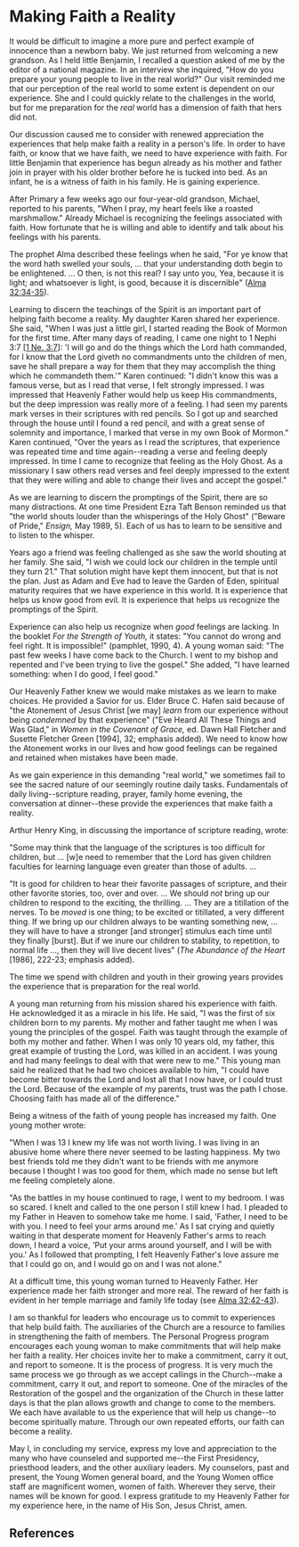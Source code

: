 # Making Faith a Reality

It would be difficult to imagine a more pure and perfect example of innocence
than a newborn baby. We just returned from welcoming a new grandson. As I held
little Benjamin, I recalled a question asked of me by the editor of a national
magazine. In an interview she inquired, "How do you prepare your young people
to live in the real world?" Our visit reminded me that our perception of the
real world to some extent is dependent on our experience. She and I could
quickly relate to the challenges in the world, but for me preparation for the
_real_ world has a dimension of faith that hers did not.

Our discussion caused me to consider with renewed appreciation the experiences
that help make faith a reality in a person's life. In order to have faith, or
know that we have faith, we need to have experience with faith. For little
Benjamin that experience has begun already as his mother and father join in
prayer with his older brother before he is tucked into bed. As an infant, he
is a witness of faith in his family. He is gaining experience.

After Primary a few weeks ago our four-year-old grandson, Michael, reported to
his parents, "When I pray, my heart feels like a roasted marshmallow." Already
Michael is recognizing the feelings associated with faith. How fortunate that
he is willing and able to identify and talk about his feelings with his
parents.

The prophet Alma described these feelings when he said, "For ye know that the
word hath swelled your souls, ... that your understanding doth begin to be
enlightened. ... O then, is not this real? I say unto you, Yea, because it is
light; and whatsoever is light, is good, because it is discernible" ([Alma
32:34-35](/scriptures/bofm/alma/32.34-35?lang=eng#33)).

Learning to discern the teachings of the Spirit is an important part of
helping faith become a reality. My daughter Karen shared her experience. She
said, "When I was just a little girl, I started reading the Book of Mormon for
the first time. After many days of reading, I came one night to 1 Nephi 3:7
[[1 Ne. 3:7](/scriptures/bofm/1-ne/3.7?lang=eng#6)]: 'I will go and do the
things which the Lord hath commanded, for I know that the Lord giveth no
commandments unto the children of men, save he shall prepare a way for them
that they may accomplish the thing which he commandeth them.'" Karen
continued: "I didn't know this was a famous verse, but as I read that verse, I
felt strongly impressed. I was impressed that Heavenly Father would help us
keep His commandments, but the deep impression was really more of a feeling. I
had seen my parents mark verses in their scriptures with red pencils. So I got
up and searched through the house until I found a red pencil, and with a great
sense of solemnity and importance, I marked that verse in my own Book of
Mormon." Karen continued, "Over the years as I read the scriptures, that
experience was repeated time and time again--reading a verse and feeling
deeply impressed. In time I came to recognize that feeling as the Holy Ghost.
As a missionary I saw others read verses and feel deeply impressed to the
extent that they were willing and able to change their lives and accept the
gospel."

As we are learning to discern the promptings of the Spirit, there are so many
distractions. At one time President Ezra Taft Benson reminded us that "the
world shouts louder than the whisperings of the Holy Ghost" ("Beware of
Pride," _Ensign,_ May 1989, 5). Each of us has to learn to be sensitive and to
listen to the whisper.

Years ago a friend was feeling challenged as she saw the world shouting at her
family. She said, "I wish we could lock our children in the temple until they
turn 21." That solution might have kept them innocent, but that is not the
plan. Just as Adam and Eve had to leave the Garden of Eden, spiritual maturity
requires that we have experience in this world. It is experience that helps us
know good from evil. It is experience that helps us recognize the promptings
of the Spirit.

Experience can also help us recognize when _good_ feelings are lacking. In the
booklet _For the Strength of Youth,_ it states: "You cannot do wrong and feel
right. It is impossible!" (pamphlet, 1990, 4). A young woman said: "The past
few weeks I have come back to the Church. I went to my bishop and repented and
I've been trying to live the gospel." She added, "I have learned something:
when I do good, I feel good."

Our Heavenly Father knew we would make mistakes as we learn to make choices.
He provided a Savior for us. Elder Bruce C. Hafen said because of "the
Atonement of Jesus Christ [we may] _learn_ from our experience without being
_condemned_ by that experience" ("Eve Heard All These Things and Was Glad," in
_Women in the Covenant of Grace,_ ed. Dawn Hall Fletcher and Susette Fletcher
Green [1994], 32; emphasis added). We need to know how the Atonement works in
our lives and how good feelings can be regained and retained when mistakes
have been made.

As we gain experience in this demanding "real world," we sometimes fail to see
the sacred nature of our seemingly routine daily tasks. Fundamentals of daily
living--scripture reading, prayer, family home evening, the conversation at
dinner--these provide the experiences that make faith a reality.

Arthur Henry King, in discussing the importance of scripture reading, wrote:

"Some may think that the language of the scriptures is too difficult for
children, but ... [w]e need to remember that the Lord has given children
faculties for learning language even greater than those of adults. ...

"It is good for children to hear their favorite passages of scripture, and
their other favorite stories, too, over and over. ... We should _not_ bring up
our children to respond to the exciting, the thrilling. ... They are a
titillation of the nerves. To be _moved_ is one thing; to be excited or
titillated, a very different thing. If we bring up our children always to be
wanting something new, ... they will have to have a stronger [and stronger]
stimulus each time until they finally [burst]. But if we inure our children to
stability, to repetition, to normal life ..., then they will live decent lives"
(_The Abundance of the Heart_ [1986], 222-23; emphasis added).

The time we spend with children and youth in their growing years provides the
experience that is preparation for the real world.

A young man returning from his mission shared his experience with faith. He
acknowledged it as a miracle in his life. He said, "I was the first of six
children born to my parents. My mother and father taught me when I was young
the principles of the gospel. Faith was taught through the example of both my
mother and father. When I was only 10 years old, my father, this great example
of trusting the Lord, was killed in an accident. I was young and had many
feelings to deal with that were new to me." This young man said he realized
that he had two choices available to him, "I could have become bitter towards
the Lord and lost all that I now have, or I could trust the Lord. Because of
the example of my parents, trust was the path I chose. Choosing faith has made
all of the difference."

Being a witness of the faith of young people has increased my faith. One young
mother wrote:

"When I was 13 I knew my life was not worth living. I was living in an abusive
home where there never seemed to be lasting happiness. My two best friends
told me they didn't want to be friends with me anymore because I thought I was
too good for them, which made no sense but left me feeling completely alone.

"As the battles in my house continued to rage, I went to my bedroom. I was so
scared. I knelt and called to the one person I still knew I had. I pleaded to
my Father in Heaven to somehow take me home. I said, 'Father, I need to be
with you. I need to feel your arms around me.' As I sat crying and quietly
waiting in that desperate moment for Heavenly Father's arms to reach down, I
heard a voice, 'Put your arms around yourself, and I will be with you.' As I
followed that prompting, I felt Heavenly Father's love assure me that I could
go on, and I would go on and I was not alone."

At a difficult time, this young woman turned to Heavenly Father. Her
experience made her faith stronger and more real. The reward of her faith is
evident in her temple marriage and family life today (see [Alma
32:42-43](/scriptures/bofm/alma/32.42-43?lang=eng#41)).

I am so thankful for leaders who encourage us to commit to experiences that
help build faith. The auxiliaries of the Church are a resource to families in
strengthening the faith of members. The Personal Progress program encourages
each young woman to make commitments that will help make her faith a reality.
Her choices invite her to make a commitment, carry it out, and report to
someone. It is the process of progress. It is very much the same process we go
through as we accept callings in the Church--make a commitment, carry it out,
and report to someone. One of the miracles of the Restoration of the gospel
and the organization of the Church in these latter days is that the plan
allows growth and change to come to the members. We each have available to us
the experience that will help us change--to become spiritually mature. Through
our own repeated efforts, our faith can become a reality.

May I, in concluding my service, express my love and appreciation to the many
who have counseled and supported me--the First Presidency, priesthood leaders,
and the other auxiliary leaders. My counselors, past and present, the Young
Women general board, and the Young Women office staff are magnificent women,
women of faith. Wherever they serve, their names will be known for good. I
express gratitude to my Heavenly Father for my experience here, in the name of
His Son, Jesus Christ, amen.

## References


